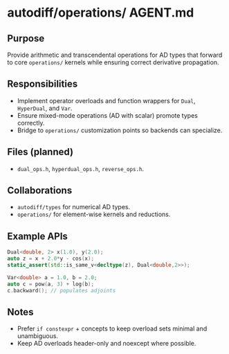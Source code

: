 # autodiff/operations/ AGENT.md

## Purpose
Provide arithmetic and transcendental operations for AD types that forward to core `operations/` kernels while ensuring correct derivative propagation.

## Responsibilities
- Implement operator overloads and function wrappers for `Dual`, `HyperDual`, and `Var`.
- Ensure mixed-mode operations (AD with scalar) promote types correctly.
- Bridge to `operations/` customization points so backends can specialize.

## Files (planned)
- `dual_ops.h`, `hyperdual_ops.h`, `reverse_ops.h`.

## Collaborations
- `autodiff/types` for numerical AD types.
- `operations/` for element-wise kernels and reductions.

## Example APIs
```cpp
Dual<double, 2> x(1.0), y(2.0);
auto z = x + 2.0*y - cos(x);
static_assert(std::is_same_v<decltype(z), Dual<double,2>>);

Var<double> a = 1.0, b = 2.0;
auto c = pow(a, 3) + log(b);
c.backward(); // populates adjoints
```

## Notes
- Prefer `if constexpr` + concepts to keep overload sets minimal and unambiguous.
- Keep AD overloads header-only and noexcept where possible.

